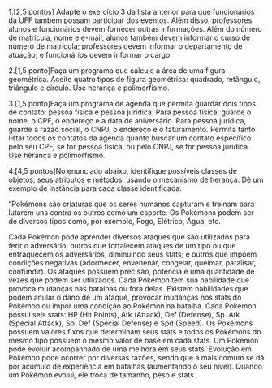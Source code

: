 1.[2,5 pontos] Adapte o exercício 3 da lista anterior para que funcionários da UFF também possam participar dos eventos. Além disso, professores, alunos e funcionários devem fornecer outras informações. Além do número de matrícula, nome e e-mail, alunos também devem informar o curso de número de matrícula; professores devem informar o departamento de atuação; e funcionários devem informar o cargo. 

2.[1,5 ponto]Faça um programa que calcule a área de uma figura geométrica. Aceite quatro tipos de figura geométrica: quadrado, retângulo, triângulo e círculo. Use herança e polimorfismo. 

3.[1,5 ponto]Faça um programa de agenda que permita guardar dois tipos de contato: pessoa física e pessoa jurídica. Para pessoa física, guarde o nome, o CPF, o endereço e a data de aniversário. Para pessoa jurídica, guarde a razão social, o CNPJ, o endereço e o faturamento. Permita tanto listar todos os contatos da agenda quanto buscar um contato específico pelo seu CPF, se for pessoa física, ou pelo CNPJ, se for pessoa jurídica. Use herança e polimorfismo.

4.[4,5 pontos]No enunciado abaixo, identifique possíveis classes de objetos, seus atributos e métodos, usando o mecanismo de herança. Dê um exemplo de instância para cada classe identificada.  


“Pokémons são criaturas que os seres humanos capturam e treinam para lutarem uns contra os outros como um esporte. Os Pokémons podem ser de diversos tipos como, por exemplo, Fogo, Elétrico, Água, etc. 

Cada Pokémon pode aprender diversos ataques que são utilizados para ferir o adversário; outros que fortalecem ataques de um tipo ou que enfraquecem os adversários, diminuindo seus stats; e outros que impõem condições negativas (adormecer, envenenar, congelar, queimar, paralisar, confundir). Os ataques possuem precisão, potência e uma quantidade de vezes que podem ser utilizados. Cada Pokémon tem sua habilidade que provoca mudanças nas batalhas ou fora delas. Existem habilidades que podem anular o dano de um ataque, provocar mudanças nos stats do Pokémon ou impor uma condição ao Pokémon na batalha. Cada Pokémon possui seis stats: HP (Hit Points), Atk (Attack), Def (Defense), Sp. Atk (Special Attack), Sp. Def (Special Defense) e Spd (Speed). Os Pokémons possuem valores fixos que determinam seus stats e todos os Pokémons do mesmo tipo possuem o mesmo valor de base em cada stats. Um Pokémon pode evoluir acompanhado de uma melhora em seus stats.  Evolução em Pokémon pode ocorrer por diversas razões, sendo que a mais comum se dá por acúmulo de experiência em batalhas (aumentando o seu nível).  Quando um Pokémon evolui, ele troca de tamanho, peso e stats.
